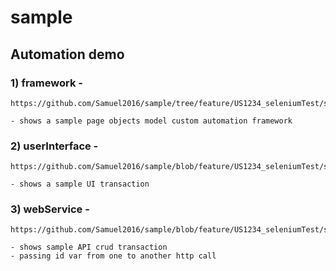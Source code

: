 # sample


## Automation demo 

### 1) framework - 
    https://github.com/Samuel2016/sample/tree/feature/US1234_seleniumTest/src/test/java/com/sample/framework
    
    - shows a sample page objects model custom automation framework

### 2) userInterface - 
    https://github.com/Samuel2016/sample/blob/feature/US1234_seleniumTest/src/test/java/com/sample/userInterface
        
    - shows a sample UI transaction
   
### 3) webService - 
    https://github.com/Samuel2016/sample/blob/feature/US1234_seleniumTest/src/test/java/com/sample/webService
    
    - shows sample API crud transaction
    - passing id var from one to another http call
